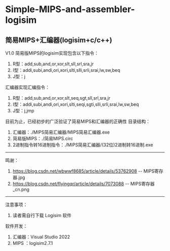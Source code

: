 # Simple-MIPS-and-assembler-logisim
简易MIPS+汇编器(logisim+c/c++)
------------------------------------
V1.0
简易版MIPS的logisim实现包含以下指令：
1. R型：add,sub,and,or,xor,slt,sll,srl,sra,jr
2. I型：addi,subi,andi,ori,xori,slti,slli,srli,srai,lw,sw,beq
3. J型：j

汇编器实现汇编指令：
1. R型：add,sub,and,or,xor,slt,seq,sgt,sll,srl,sra,jr
2. I型：addi,subi,andi,ori,xori,slti,seqi,sgti,slli,srli,srai,lw,sw,beq
3. J型：j,jmp

目前为止，已经初步的广泛验证了简易MIPS和汇编器的正确性
目录结构：
1. 汇编器：./MIPS简易汇编器/MIPS简易汇编器.exe
2. 简易版MIPS：./简易MIPS.circ
3. 2进制指令转16进制指令：./MIPS简易汇编器/(32位)2进制转16进制.exe
------------------------------------
鸣谢：
1. https://blog.csdn.net/wbwwf8685/article/details/53762908  --  MIPS寄存器.jpg
2. https://blog.csdn.net/flyingqr/article/details/7073088  --  MIPS寄存器_cn.png
------------------------------------
注意事项：
1. 读者需自行下载 Logisim 软件

软件开发：
1. 汇编器：Visual Studio 2022
2. MIPS ：logisim2.7.1


